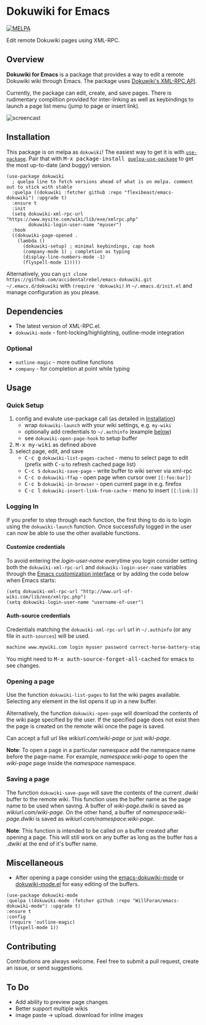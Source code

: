 # Dokuwiki for Emacs

[![MELPA](https://melpa.org/packages/dokuwiki-badge.svg)](https://melpa.org/#/dokuwiki)

Edit remote Dokuwiki pages using XML-RPC.

## Overview

**Dokuwiki for Emacs** is a package that provides a way to edit a remote
Dokuwiki wiki through Emacs. The package uses [Dokuwiki's XML-RPC
API](https://www.dokuwiki.org/devel:xmlrpc).

Currently, the package can edit, create, and save pages. There is rudimentary
complition provided for inter-linking as well as keybindings to launch a page
list menu (jump to page or insert link).

![screencast](emacs-dokuwiki.gif)

## Installation

This package is on melpa as `dokuwiki`! The easiest way to get it is with
[`use-package`](https://github.com/jwiegley/use-package). Pair that with
<kbd>M-x package-install [`quelpa-use-package`](https://github.com/quelpa/quelpa-use-package)</kbd>
to get the most up-to-date (and buggy) version.

```emacs-lisp
(use-package dokuwiki
  ; quelpa line to fetch versions ahead of what is on melpa. comment out to stick with stable
  :quelpa ((dokuwiki :fetcher github :repo "flexibeast/emacs-dokuwiki") :upgrade t)
  :ensure t
  :init
  (setq dokuwiki-xml-rpc-url "https://www.mysite.com/wiki/lib/exe/xmlrpc.php"
        dokuwiki-login-user-name "myuser")
  :hook
  ((dokuwiki-page-opened .
    (lambda ()
      (dokuwiki-setup) ; minimal keybindings, cap hook
      (company-mode 1) ; completion as typing
      (display-line-numbers-mode -1)
      (flyspell-mode 1)))))
```

Alternatively, you can `git clone
https://github.com/accidentalrebel/emacs-dokuwiki.git ~/.emacs.d/dokuwiki` with
`(require 'dokuwiki)` in `~/.emacs.d/init.el` and manage configuration as you
please.

## Dependencies

- The latest version of XML-RPC.el.
- `dokuwiki-mode` - font-locking/highlighting, outline-mode integration

### Optional

- `outline-magic` - more outline functions
- `company` - for completion at point while typing

## Usage

### Quick Setup

1. config and evalute use-package call (as detailed in
   [Installation](#installation))
   - wrap `dokuwiki-launch` with your wiki settings, e.g. `my-wiki`
   - optionally add credentials to `~/.authinfo` (example
     [below](#auth-source-credentials))
   - see `dokuwiki-open-page-hook` to setup buffer
2. <kbd>M-x my-wiki</kbd> as defined above
3. select page, edit, and save
   - <kbd>C-c g</kbd> `dokuwiki-list-pages-cached` - menu to select page to edit (prefix with <kbd>C-u</kbd> to refresh cached page list)
   - <kbd>C-c s</kbd> `dokuwiki-save-page` - write buffer to wiki server via xml-rpc
   - <kbd>C-c o</kbd> `dokuwiki-ffap` - open page when cursor over `[[:foo:bar]]`
   - <kbd>C-c b</kbd> `dokuwiki-in-browser` - open current page in e.g. firefox
   - <kbd>C-c l</kbd> `dokuwiki-insert-link-from-cache` - menu to insert `[[:link:]]`

### Logging In

If you prefer to step through each function, the first thing to do is to login
using the `dokuwiki-launch` function. Once successfully logged in the user can
now be able to use the other available functions.

#### Customize credentials

To avoid entering the _login-user-name_ everytime you login consider setting
both the `dokuwiki-xml-rpc-url` and `dokuwiki-login-user-name` variables
through the [Emacs customization
interface](https://www.gnu.org/software/emacs/manual/html_node/emacs/Easy-Customization.html)
or by adding the code below when Emacs starts:

```emacs-lisp
(setq dokuwiki-xml-rpc-url "http://www.url-of-wiki.com/lib/exe/xmlrpc.php")
(setq dokuwiki-login-user-name "username-of-user")
```

#### Auth-source credentials

Credentials matching the `dokuwiki-xml-rpc-url` url in `~/.authinfo` (or any
file in `auth-sources`) will be used.

```txt
machine www.mywiki.com login myuser password correct-horse-battery-stapler port 80
```

You might need to <kbd>M-x auth-source-forget-all-cached</kbd> for emacs to see changes.

### Opening a page

Use the function `dokuwiki-list-pages` to list the wiki pages available.
Selecting any element in the list opens it up in a new buffer.

Alternatively, the function `dokuwiki-open-page` will download the contents of
the wiki page specified by the user. If the specified page does not exist then
the page is created on the remote wiki once the page is saved.

Can accept a full url like _wikiurl.com/wiki-page_ or just _wiki-page_.

**Note**: To open a page in a particular namespace add the namespace name
before the page-name. For example, _namespace:wiki-page_ to open the
_wiki-page_ page inside the _namespace_ namespace.

### Saving a page

The function `dokuwiki-save-page` will save the contents of the current
_.dwiki_ buffer to the remote wiki. This function uses the buffer name as the
page name to be used when saving. A buffer of _wiki-page.dwiki_ is saved as
_wikiurl.com/wiki-page_. On the other hand, a buffer of
_namespace:wiki-page.dwiki_ is saved as _wikiurl.com/namespace:wiki-page_.

**Note**: This function is intended to be called on a buffer created after opening
a page. This will still work on any buffer as long as the buffer has a _.dwiki_
at the end of it's buffer name.

## Miscellaneous

- After opening a page consider using the
  [emacs-dokuwiki-mode](https://github.com/kai2nenobu/emacs-dokuwiki-mode) or
  [dokuwiki-mode.el](https://github.com/larsjsol/dokuwiki-mode.el) for easy
  editing of the buffers.

```emacs-lisp
(use-package dokuwiki-mode
:quelpa ((dokuwiki-mode :fetcher github :repo "WillForan/emacs-dokuwiki-mode") :upgrade t)
:ensure t
:config
 (require 'outline-magic)
 (flyspell-mode 1))
```

## Contributing

Contributions are always welcome. Feel free to submit a pull request, create an
issue, or send suggestions.

## To Do

- Add ability to preview page changes
- Better support multiple wikis
- image paste -> upload. download for inline images
